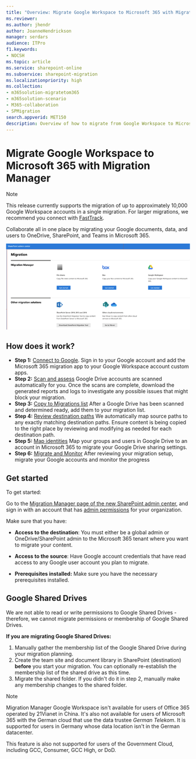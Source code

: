 ```yaml
---
title: "Overview: Migrate Google Workspace to Microsoft 365 with Migration Manager"
ms.reviewer: 
ms.author: jhendr
author: JoanneHendrickson
manager: serdars
audience: ITPro
f1.keywords:
- NOCSH
ms.topic: article
ms.service: sharepoint-online
ms.subservice: sharepoint-migration
ms.localizationpriority: high
ms.collection: 
- m365solution-migratetom365
- m365solution-scenario
- M365-collaboration
- SPMigration
search.appverid: MET150
description: Overview of how to migrate from Google Workspace to Microsoft 365 with Migration Manager.
---
```


# Migrate Google Workspace to Microsoft 365 with Migration Manager

>[!Note]
>This release currently supports the migration of up to approximately 10,000 Google Workspace accounts in a single migration. For larger migrations, we recommend you connect with [FastTrack](https://www.microsoft.com/fasttrack).

Collaborate all in one place by migrating your Google documents, data, and users to OneDrive, SharePoint, and Teams in Microsoft 365. 

![Migration Manager main landing page](media/mm-main-landing-google.png)

## How does it work?

- **Step 1:** [Connect to Google](mm-google-step1-connect.md).   Sign in to your Google account and add the Microsoft 365 migration app to your Google Workspace account custom apps. 
- **Step 2:** [Scan and assess](mm-google-step2-scan-assess.md) Google Drive accounts are scanned automatically for you. Once the scans are complete, download the generated reports and logs to investigate any possible issues that might block your migration.
- **Step 3:** [Copy to Migrations list](mm-google-step3-copy-to-migrations.md) After a Google Drive has been scanned and determined ready, add them to your migration list.
- **Step 4:** [Review destination paths](mm-google-step4-review-destinations.md)  We automatically map source paths to any exactly matching destination paths. Ensure content is being copied to the right place by reviewing and modifying as needed for each destination path.
- **Step 5:** [Map identities](mm-google-step5-map-identities.md)   Map your groups and users in Google Drive to an account in Microsoft 365 to migrate your Google Drive sharing settings.
- **Step 6:** [Migrate and Monitor](mm-google-step6-migrate-monitor.md) After reviewing your migration setup, migrate your Google accounts and monitor the progress


## Get started

To get started:

Go to the [Migration Manager page of the new SharePoint admin center](https://aka.ms/ODSP-MM-FS), and sign in with an account that has [admin permissions](/sharepoint/sharepoint-admin-role) for your organization.

Make sure that you have:

- **Access to the destination**: You must either be a global admin or OneDrive/SharePoint admin to the Microsoft 365 tenant where you want to migrate your content. 

- **Access to the source**: Have Google account credentials that have read access to any Google user account you plan to migrate.

- **Prerequisites installed:** Make sure you have the necessary prerequisites installed.

## Google Shared Drives

We are not able to read or write permissions to Google Shared Drives - therefore, we cannot migrate permissions or membership of Google Shared Drives. 

**If you are migrating Google Shared Drives:**

1.  Manually gather the membership list of the Google Shared Drive during your migration planning.
2. Create the team site and document library in SharePoint (destination) **before** you start your migration. You can optionally re-establish the membership list of the shared drive as this time.
3. Migrate the shared folder.  If you didn't do it in step 2, manually make any membership changes to the shared folder.



>[!NOTE]
>Migration Manager Google Workspace isn't available for users of Office 365 operated by 21Vianet in China. It's also not available for users of Microsoft 365 with the German cloud that use the data trustee *German Telekom*. It is supported for users in Germany whose data location isn't in the German datacenter.
>
> This feature is also not supported for users of the Government Cloud, including GCC, Consumer, GCC High, or DoD.

